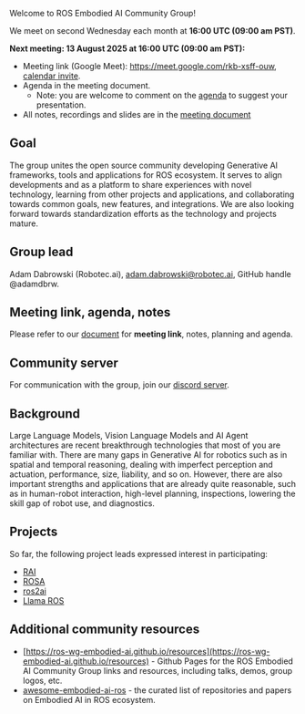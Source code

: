 Welcome to ROS Embodied AI Community Group!

We meet on second Wednesday each month at **16:00 UTC (09:00 am PST)**.

**Next meeting: 13 August 2025 at 16:00 UTC (09:00 am PST):**
- Meeting link (Google Meet): https://meet.google.com/rkb-xsff-ouw, [calendar invite](https://calendar.google.com/calendar/u/1?cid=ZjJjOGVkNDljNDNiMGRiNTZhNjhmYzI2Mjg0NWNlMzQ3YWQzNzdlMmI1M2YyNzNmZWFlZWQ4MjVhYTE3NTMzOEBncm91cC5jYWxlbmRhci5nb29nbGUuY29t).
- Agenda in the meeting document.
  - Note: you are welcome to comment on the [agenda](https://docs.google.com/document/d/1GMWQins1LQjFvlmVgsAxAr0-5mtHv4RCLoJpv1xP3MM/edit?tab=t.0#heading=h.djfm065n25dz) to suggest your presentation.
- All notes, recordings and slides are in the [meeting document](https://docs.google.com/document/d/1GMWQins1LQjFvlmVgsAxAr0-5mtHv4RCLoJpv1xP3MM/edit?tab=t.0#heading=h.djfm065n25dz)


## Goal

The group unites the open source community developing Generative AI frameworks, tools and applications for ROS ecosystem. It serves to
align developments and as a platform to share experiences with novel technology, learning from other projects and applications, and collaborating towards common goals, new features, and integrations. We are also looking forward towards standardization efforts as the technology and projects mature.

## Group lead

Adam Dabrowski (Robotec.ai), adam.dabrowski@robotec.ai, GitHub handle @adamdbrw.

## Meeting link, agenda, notes

Please refer to our [document](https://docs.google.com/document/d/1GMWQins1LQjFvlmVgsAxAr0-5mtHv4RCLoJpv1xP3MM/edit?usp=sharing) for **meeting link**, notes, planning and agenda.

## Community server

For communication with the group, join our [discord server](https://discord.gg/3PGHgTaJSB).

## Background

Large Language Models, Vision Language Models and AI Agent architectures are recent breakthrough technologies that most of you are familiar with. There are many gaps in Generative AI for robotics such as in spatial and temporal reasoning, dealing with imperfect perception and actuation, performance, size, liability, and so on. However, there are also important strengths and applications that are already quite reasonable, such as in human-robot interaction, high-level planning, inspections, lowering the skill gap of robot use, and diagnostics.

## Projects

So far, the following project leads expressed interest in participating: 
- [RAI](https://github.com/RobotecAI/rai)
- [ROSA](https://github.com/nasa-jpl/rosa)
- [ros2ai](https://github.com/fujitatomoya/ros2ai)
- [Llama ROS](https://github.com/mgonzs13/llama_ros)

## Additional community resources

- [https://ros-wg-embodied-ai.github.io/resources](https://ros-wg-embodied-ai.github.io/resources) - Github Pages for the ROS Embodied AI Community Group links and resources, including talks, demos, group logos, etc.
- [awesome-embodied-ai-ros](https://github.com/ros-wg-embodied-ai/awesome-embodied-ai-ros) - the curated list of repositories and papers on Embodied AI in ROS ecosystem.

